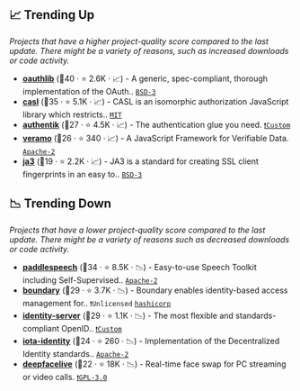 ## 📈 Trending Up

_Projects that have a higher project-quality score compared to the last update. There might be a variety of reasons, such as increased downloads or code activity._

- <b><a href="https://github.com/oauthlib/oauthlib">oauthlib</a></b> (🥇40 ·  ⭐ 2.6K · 📈) - A generic, spec-compliant, thorough implementation of the OAuth.. <code><a href="http://bit.ly/3aKzpTv">BSD-3</a></code>
- <b><a href="https://github.com/stalniy/casl">casl</a></b> (🥈35 ·  ⭐ 5.1K · 📈) - CASL is an isomorphic authorization JavaScript library which restricts.. <code><a href="http://bit.ly/34MBwT8">MIT</a></code>
- <b><a href="https://github.com/goauthentik/authentik">authentik</a></b> (🥉27 ·  ⭐ 4.5K · 📈) - The authentication glue you need. <code><a href="https://github.com/goauthentik/authentik/blob/13591fc72cd2f07bdd1c17f66e4f4f0a6608d8eb/authentik/enterprise/LICENSE">❗️Custom</a></code>
- <b><a href="https://github.com/uport-project/veramo">veramo</a></b> (🥈26 ·  ⭐ 340 · 📈) - A JavaScript Framework for Verifiable Data. <code><a href="http://bit.ly/3nYMfla">Apache-2</a></code>
- <b><a href="https://github.com/salesforce/ja3">ja3</a></b> (🥉19 ·  ⭐ 2.2K · 📈) - JA3 is a standard for creating SSL client fingerprints in an easy to.. <code><a href="http://bit.ly/3aKzpTv">BSD-3</a></code>

## 📉 Trending Down

_Projects that have a lower project-quality score compared to the last update. There might be a variety of reasons such as decreased downloads or code activity._

- <b><a href="https://github.com/PaddlePaddle/PaddleSpeech">paddlespeech</a></b> (🥉34 ·  ⭐ 8.5K · 📉) - Easy-to-use Speech Toolkit including Self-Supervised.. <code><a href="http://bit.ly/3nYMfla">Apache-2</a></code>
- <b><a href="https://github.com/hashicorp/boundary">boundary</a></b> (🥉29 ·  ⭐ 3.7K · 📉) - Boundary enables identity-based access management for.. <code>❗Unlicensed</code> <a href="https://www.hashicorp.com/"><code>hashicorp</code></a>
- <b><a href="https://github.com/DuendeSoftware/IdentityServer">identity-server</a></b> (🥉29 ·  ⭐ 1.1K · 📉) - The most flexible and standards-compliant OpenID.. <code><a href="https://duendesoftware.com/license">❗️Custom</a></code>
- <b><a href="https://github.com/iotaledger/identity.rs">iota-identity</a></b> (🥈24 ·  ⭐ 260 · 📉) - Implementation of the Decentralized Identity standards.. <code><a href="http://bit.ly/3nYMfla">Apache-2</a></code>
- <b><a href="https://github.com/iperov/DeepFaceLive">deepfacelive</a></b> (🥉22 ·  ⭐ 18K · 📉) - Real-time face swap for PC streaming or video calls. <code><a href="http://bit.ly/2M0xdwT">❗️GPL-3.0</a></code>

